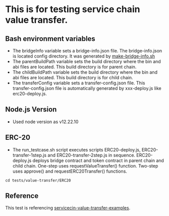 # This is for testing service chain value transfer.

## Bash environment variables
- The bridgeInfo variable sets a bridge-info.json file. The bridge-info.json is located config directory. It was generated by [make-bridge-info.sh](../../servicechain-docker/bridge-info/make-bridge-info.sh) 
- The parentBuildPath variable sets the build directory where the bin and abi files are located. This build directory is for parent chain.
- The childBuildPath variable sets the build directory where the bin and abi files are located. This build directory is for child chain.
- The transferConfig variable sets a transfer-config.json file. This transfer-config.json file is automatically generated by xxx-deploy.js like erc20-deploy.js.

## Node.js Version
- Used node version as v12.22.10

## ERC-20
- The run_testcase.sh script executes scripts ERC20-deploy.js, ERC20-transfer-1step.js and ERC20-transfer-2step.js in sequence. ERC20-deploy.js deploys bridge contract and token contract in parent chain and child chain. One-step uses requestValueTransfer() function. Two-step uses approve() and requestERC20Transfer() functions.

```shell
cd tests/value-transfer/ERC20
```
 
## Reference
This test is referencing [servicecin-value-transfer-examples](https://github.com/klaytn/servicechain-value-transfer-examples).